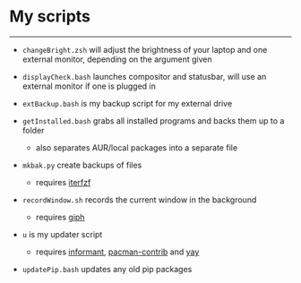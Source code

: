 # My scripts
------------

- `changeBright.zsh` will adjust the brightness of your laptop and one external monitor, depending on the argument given

- `displayCheck.bash` launches compositor and statusbar, will use an external monitor if one is plugged in

- `extBackup.bash` is my backup script for my external drive

- `getInstalled.bash` grabs all installed programs and backs them up to a folder
  - also separates AUR/local packages into a separate file

- `mkbak.py` create backups of files
  - requires [iterfzf](https://github.com/dahlia/iterfzf)

- `recordWindow.sh` records the current window in the background
  - requires [giph](https://github.com/phisch/giph)

- `u` is my updater script
  - requires [informant](https://github.com/bradford-smith94/informant), [pacman-contrib](https://git.archlinux.org/pacman-contrib.git/about) and  [yay](https://github.com/Jguer/yay)

- `updatePip.bash` updates any old pip packages
